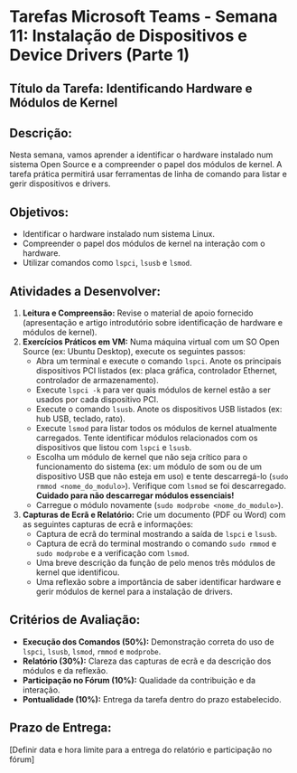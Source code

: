 # Tarefas Microsoft Teams - Semana 11: Instalação de Dispositivos e Device Drivers (Parte 1)

## Título da Tarefa: Identificando Hardware e Módulos de Kernel

## Descrição:
Nesta semana, vamos aprender a identificar o hardware instalado num sistema Open Source e a compreender o papel dos módulos de kernel. A tarefa prática permitirá usar ferramentas de linha de comando para listar e gerir dispositivos e drivers.

## Objetivos:
*   Identificar o hardware instalado num sistema Linux.
*   Compreender o papel dos módulos de kernel na interação com o hardware.
*   Utilizar comandos como `lspci`, `lsusb` e `lsmod`.

## Atividades a Desenvolver:
1.  **Leitura e Compreensão:** Revise o material de apoio fornecido (apresentação e artigo introdutório sobre identificação de hardware e módulos de kernel).
2.  **Exercícios Práticos em VM:** Numa máquina virtual com um SO Open Source (ex: Ubuntu Desktop), execute os seguintes passos:
    *   Abra um terminal e execute o comando `lspci`. Anote os principais dispositivos PCI listados (ex: placa gráfica, controlador Ethernet, controlador de armazenamento).
    *   Execute `lspci -k` para ver quais módulos de kernel estão a ser usados por cada dispositivo PCI.
    *   Execute o comando `lsusb`. Anote os dispositivos USB listados (ex: hub USB, teclado, rato).
    *   Execute `lsmod` para listar todos os módulos de kernel atualmente carregados. Tente identificar módulos relacionados com os dispositivos que listou com `lspci` e `lsusb`.
    *   Escolha um módulo de kernel que não seja crítico para o funcionamento do sistema (ex: um módulo de som ou de um dispositivo USB que não esteja em uso) e tente descarregá-lo (`sudo rmmod <nome_do_modulo>`). Verifique com `lsmod` se foi descarregado. **Cuidado para não descarregar módulos essenciais!**
    *   Carregue o módulo novamente (`sudo modprobe <nome_do_modulo>`).
3.  **Capturas de Ecrã e Relatório:** Crie um documento (PDF ou Word) com as seguintes capturas de ecrã e informações:
    *   Captura de ecrã do terminal mostrando a saída de `lspci` e `lsusb`.
    *   Captura de ecrã do terminal mostrando o comando `sudo rmmod` e `sudo modprobe` e a verificação com `lsmod`.
    *   Uma breve descrição da função de pelo menos três módulos de kernel que identificou.
    *   Uma reflexão sobre a importância de saber identificar hardware e gerir módulos de kernel para a instalação de drivers.

## Critérios de Avaliação:
*   **Execução dos Comandos (50%):** Demonstração correta do uso de `lspci`, `lsusb`, `lsmod`, `rmmod` e `modprobe`.
*   **Relatório (30%):** Clareza das capturas de ecrã e da descrição dos módulos e da reflexão.
*   **Participação no Fórum (10%):** Qualidade da contribuição e da interação.
*   **Pontualidade (10%):** Entrega da tarefa dentro do prazo estabelecido.

## Prazo de Entrega:
[Definir data e hora limite para a entrega do relatório e participação no fórum]

